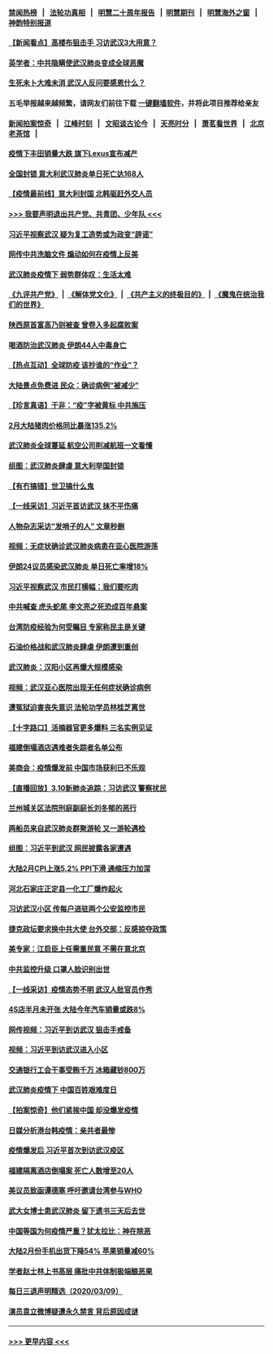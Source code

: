 #### [禁闻热榜](热点新闻.md?=0)  &nbsp;&nbsp;|&nbsp;&nbsp; [法轮功真相](https://github.com/gfw-breaker/truth/blob/master/README.md?=0) &nbsp;&nbsp;|&nbsp;&nbsp; [明慧二十周年报告](https://github.com/gfw-breaker/mh-reports/blob/master/README.md?=0) &nbsp;&nbsp;|&nbsp;&nbsp;[明慧期刊](https://github.com/gfw-breaker/mh-qikan) &nbsp;&nbsp;|&nbsp;&nbsp; [明慧海外之窗](https://github.com/gfw-breaker/mh-news/blob/master/README.md?=0) &nbsp;&nbsp;|&nbsp;&nbsp; [神韵特别报道](https://github.com/gfw-breaker/mh-news/blob/master/shenyun.md?=0)
#### [【新闻看点】高楼布狙击手 习访武汉3大用意？](../pages/nsc413/n11930378.md?t=03110931) 
#### [英学者：中共隐瞒使武汉肺炎变成全球恶魔](../pages/nsc413/n11930463.md?t=03110931) 
#### [生死未卜大难未消 武汉人反问要感恩什么？](../pages/nsc413/n11930315.md?t=03110931) 
#### 五毛举报越来越频繁，请网友们前往下载 [一键翻墙软件](https://github.com/gfw-breaker/ssr-accounts)，并将此项目推荐给亲友
#### [新闻拍案惊奇](https://github.com/gfw-breaker/banned-news/blob/master/pages/link4.md) &nbsp;&nbsp;|&nbsp;&nbsp; [江峰时刻](https://github.com/gfw-breaker/banned-news/blob/master/pages/link4.md) &nbsp;&nbsp;|&nbsp;&nbsp; [文昭谈古论今](https://github.com/gfw-breaker/banned-news/blob/master/pages/link4.md) &nbsp;&nbsp;|&nbsp;&nbsp; [天亮时分](https://github.com/gfw-breaker/banned-news/blob/master/pages/link4.md) &nbsp;&nbsp;|&nbsp;&nbsp; [萧茗看世界](https://github.com/gfw-breaker/banned-news/blob/master/pages/link4.md) &nbsp;&nbsp;|&nbsp;&nbsp; [北京老茶馆](https://github.com/gfw-breaker/banned-news/blob/master/pages/link4.md) &nbsp;&nbsp;|&nbsp;&nbsp; 
#### [疫情下丰田销量大跌 旗下Lexus宣布减产](../pages/nsc413/n11930956.md?t=03110931) 
#### [全国封锁 意大利武汉肺炎单日死亡达168人](../pages/nsc413/n11930927.md?t=03110931) 
#### [【疫情最前线】意大利封国 北韩驱赶外交人员](../pages/nsc413/n11930660.md?t=03110931) 
#### [>>> 我要声明退出共产党、共青团、少年队 <<<](https://github.com/begood0513/goodnews/blob/master/quit/letter.md) 
#### [习近平视察武汉 疑为复工造势或为政变“辟谣”](../pages/nsc413/n11930847.md?t=03110931) 
#### [网传中共洗脑文件 煽动如何在疫情上反美](../pages/nsc413/n11930766.md?t=03110931) 
#### [武汉肺炎疫情下 弱势群体叹：生活太难](../pages/nsc413/n11930727.md?t=03110931) 
#### [《九评共产党》](https://github.com/begood0513/9ping.md/blob/master/README.md) &nbsp;|&nbsp; [《解体党文化》](../../../../jtdwh.md/blob/master/README.md)  &nbsp;|&nbsp; [《共产主义的终极目的》](../../../../gczydzjmd.md/blob/master/README.md) &nbsp;|&nbsp; [《魔鬼在统治我们的世界》](../../../../mgztzwmdsj.md/blob/master/README.md) 
#### [陕西原首富高乃则被查 曾卷入多起腐败案](../pages/nsc413/n11930452.md?t=03110931) 
#### [喝酒防治武汉肺炎 伊朗44人中毒身亡](../pages/nsc413/n11930504.md?t=03110931) 
#### [【热点互动】全球防疫 该抄谁的“作业”？](../pages/nsc413/n11930545.md?t=03110931) 
#### [大陆景点免费进 民众：确诊病例“被减少”](../pages/nsc413/n11930362.md?t=03110931) 
#### [【珍言真语】于非：“疫”字被黄标 中共施压](../pages/nsc413/n11930410.md?t=03110931) 
#### [2月大陆猪肉价格同比暴涨135.2%](../pages/nsc413/n11930349.md?t=03110931) 
#### [武汉肺炎全球蔓延 航空公司削减航班一文看懂](../pages/nsc413/n11927605.md?t=03110931) 
#### [组图：武汉肺炎肆虐 意大利举国封锁](../pages/nsc413/n11930070.md?t=03110931) 
#### [【有冇搞错】世卫搞什么鬼](../pages/nsc413/n11930475.md?t=03110931) 
#### [【一线采访】习近平首访武汉 抹不平伤痛](../pages/nsc413/n11929748.md?t=03110931) 
#### [人物杂志采访“发哨子的人” 文章秒删](../pages/nsc413/n11930385.md?t=03110931) 
#### [视频：无症状确诊武汉肺炎病患在亚心医院游荡](../pages/nsc413/n11929948.md?t=03110931) 
#### [伊朗24议员感染武汉肺炎 单日死亡率增18%](../pages/nsc413/n11930297.md?t=03110931) 
#### [习近平视察武汉 市民打横幅：我们要吃肉](../pages/nsc413/n11930181.md?t=03110931) 
#### [中共喊查 虎头蛇尾 李文亮之死恐成百年悬案](../pages/nsc413/n11930132.md?t=03110931) 
#### [台湾防疫经验为何受瞩目 专家称民主是关键](../pages/nsc413/n11930107.md?t=03110931) 
#### [石油价格战和武汉肺炎肆虐 伊朗遭到重创](../pages/nsc413/n11929929.md?t=03110931) 
#### [武汉肺炎：汉阳小区再爆大规模感染](../pages/nsc413/n11930101.md?t=03110931) 
#### [视频：武汉亚心医院出现无任何症状确诊病例](../pages/nsc413/n11929801.md?t=03110931) 
#### [遭冤狱迫害丧失意识 法轮功学员林桂芝离世](../pages/nsc413/n11929630.md?t=03110931) 
#### [【十字路口】活摘器官更多爆料 三名实例见证](../pages/nsc413/n11928489.md?t=03110931) 
#### [福建倒塌酒店遇难者失踪者名单公布](../pages/nsc413/n11929698.md?t=03110931) 
#### [美商会：疫情爆发前 中国市场获利已不乐观](../pages/nsc413/n11929878.md?t=03110931) 
#### [【直播回放】3.10新肺炎追踪：习访武汉 警察扰民](../pages/nsc413/n11929844.md?t=03110931) 
#### [兰州城关区法院刑庭副庭长刘冬郁的恶行](../pages/nsc413/n11927520.md?t=03110931) 
#### [两船员来自武汉肺炎群聚游轮 又一游轮遇检](../pages/nsc413/n11929594.md?t=03110931) 
#### [组图：习近平到武汉 网民披露各家遭遇](../pages/nsc413/n11929515.md?t=03110931) 
#### [大陆2月CPI上涨5.2% PPI下滑 通缩压力加深](../pages/nsc413/n11929298.md?t=03110931) 
#### [河北石家庄正定县一化工厂爆炸起火](../pages/nsc413/n11929436.md?t=03110931) 
#### [习访武汉小区 传每户进驻两个公安监控市民](../pages/nsc413/n11929256.md?t=03110931) 
#### [捷克政坛要求换中共大使 台外交部：反感掠夺政策](../pages/nsc413/n11929406.md?t=03110931) 
#### [美专家：江启臣上任需重民意 不需在意北京](../pages/nsc413/n11928833.md?t=03110931) 
#### [中共监控升级 口罩人脸识别出世](../pages/nsc413/n11929204.md?t=03110931) 
#### [【一线采访】疫情态势不明 武汉人批官员作秀](../pages/nsc413/n11929203.md?t=03110931) 
#### [4S店半月未开张 大陆今年汽车销量或跌8%](../pages/nsc413/n11928667.md?t=03110931) 
#### [网传视频：习近平到访武汉 狙击手戒备](../pages/nsc413/n11928844.md?t=03110931) 
#### [视频：习近平到访武汉进入小区](../pages/nsc413/n11928831.md?t=03110931) 
#### [交通银行工会干事受贿千万 冰箱藏钞800万](../pages/nsc413/n11928821.md?t=03110931) 
#### [武汉肺炎疫情下 中国百姓艰难度日](../pages/nsc413/n11928582.md?t=03110931) 
#### [【拍案惊奇】他们紧挨中国 却没爆发疫情](../pages/nsc413/n11928576.md?t=03110931) 
#### [日媒分析港台韩疫情：亲共者最惨](../pages/nsc413/n11928776.md?t=03110931) 
#### [疫情爆发后 习近平首次到访武汉疫区](../pages/nsc413/n11928743.md?t=03110931) 
#### [福建隔离酒店倒塌案 死亡人数增至20人](../pages/nsc413/n11928669.md?t=03110931) 
#### [美议员致函谭德塞 呼吁邀请台湾参与WHO](../pages/nsc413/n11928734.md?t=03110931) 
#### [武大女博士患武汉肺炎 留下遗书三天后去世](../pages/nsc413/n11927936.md?t=03110931) 
#### [中国等国为何疫情严重？犹太拉比：神在除恶](../pages/nsc413/n11926997.md?t=03110931) 
#### [大陆2月份手机出货下降54% 苹果销量减60%](../pages/nsc413/n11928405.md?t=03110931) 
#### [学者赵士林上书高层 痛批中共体制极端酿恶果](../pages/nsc413/n11928499.md?t=03110931) 
#### [每日三退声明精选（2020/03/09）](../pages/nsc413/n11928592.md?t=03110931) 
#### [演员袁立微博疑遭永久禁言 背后原因成谜](../pages/nsc413/n11928254.md?t=03110931) 

----
#### [ >>> 更早内容 <<< ](../indexes/nsc413-earlier.md)
